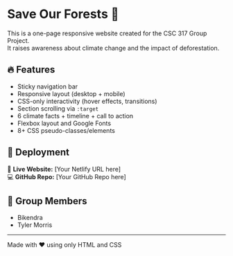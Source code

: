 # Save Our Forests 🌲

This is a one-page responsive website created for the CSC 317 Group Project.  
It raises awareness about climate change and the impact of deforestation.

## 🔥 Features

- Sticky navigation bar
- Responsive layout (desktop + mobile)
- CSS-only interactivity (hover effects, transitions)
- Section scrolling via `:target`
- 6 climate facts + timeline + call to action
- Flexbox layout and Google Fonts
- 8+ CSS pseudo-classes/elements

## 🚀 Deployment

🔗 **Live Website:** [Your Netlify URL here]  
💻 **GitHub Repo:** [Your GitHub Repo here]

## 👥 Group Members

- Bikendra
- Tyler Morris 

---

Made with ❤️ using only HTML and CSS
